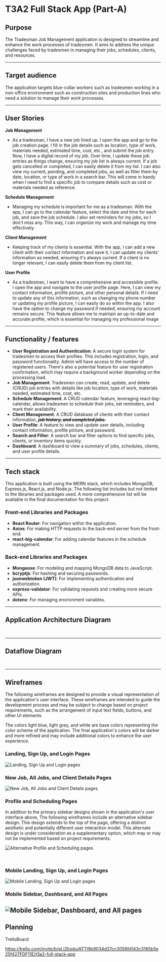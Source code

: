 # T3A2 Full Stack App (Part-A)


## Purpose

The Tradesman Job Management application is designed to streamline and enhance the work
processes of tradesmen. It aims to address the unique challenges faced by tradesmen in 
managing their jobs, schedules, clients, and resources.

---

## Target audience

The application targets blue-collar workers such as tradesmen working in a non-office
environment such as construction sites and production lines who need a solution to
manage their work processes.

---

##  User Stories

**Job Management**
- As a tradesman, I have a new job lined up. I open the app and go to the job creation page. I fill in
  the job details such as location, type of work, materials needed, estimated time, cost, etc., and submit
  the job entry. Now, I have a digital record of my job. Over time, I update these job entries as things
  change, ensuring my job list is always current. If a job gets cancelled or completed, I can easily
  delete it from my list. I can also view my current, pending, and completed jobs, as well as filter them
  by date, location, or type of work in a search bar. This will come in handy when I need to find a specific
  job to compare details such as cost or materials needed as reference.


**Schedule Management**
- Managing my schedule is important for me as a tradesman. With the app, I can go to the calendar feature,
  select the date and time for each job, and save the job schedule. I also set reminders for my jobs, so I
  don't miss any. This way, I can organize my work and manage my time effectively.

**Client Management**
- Keeping track of my clients is essential. With the app, I can add a new client with their contact
  information and save it. I can update my clients' information as needed, ensuring it's always current.
  If a client is no longer relevant, I can easily delete them from my client list.


**User Profile**

- As a tradesman, I want to have a comprehensive and accessible profile. I open the app and navigate
  to the user profile page. Here, I can view my contact information, profile picture, and other
  personal details. If I need to update any of this information, such as changing my phone number or
  updating my profile picture, I can easily do so within the app. I also have the option to change
  my password if needed, ensuring my account remains secure. This feature allows me to maintain an
  up-to-date and accurate profile, which is essential for managing my professional image

---

## Functionality / features

- **User Registration and Authentication**: A secure login system for tradesmen to access their profiles. This includes registration, login, and password functionality. Admin will have access to the number of registered users. There's also a potential feature for user registration confirmation, which may require a background worker depending on the processing load.
- **Job Management**: Tradesmen can create, read, update, and delete (CRUD) job entries with details like job location, type of work, materials needed, estimated time, cost, etc.
- **Schedule Management**: A CRUD calendar feature, leveraging react-big-calendar, allows tradesmen to schedule their jobs, set reminders, and mark their availability.
- **Client Management**: A CRUD database of clients with their contact information, _~~**job history, and completed jobs.**~~_
- **User Profile**: A feature to view and update user details, including contact information, profile picture, and password.
- **Search and Filter**: A search bar and filter options to find specific jobs, clients, or inventory items quickly.
- **Dashboard**: A dashboard to view a summary of jobs, schedules, clients, and user profile details.

---



## Tech stack

This application is built using the MERN stack, which includes MongoDB, Express.js, React.js, and Node.js.
The following list includes but not limited to the libraries and packages used. A more comprehensive
list will be available in the final documentation for this project.

### Front-end Libraries and Packages

- **React Router**: For navigation within the application.
- **Axios**: For making HTTP requests to the back-end server from the front-end.
- **react-big-calendar**: For adding calendar features in the schedule management.

### Back-end Libraries and Packages

- **Mongoose**: For modeling and mapping MongoDB data to JavaScript.
- **bcryptjs**: For hashing and securing passwords.
- **jsonwebtoken (JWT)**: For implementing authentication and authorization.
- **express-validator**: For validating requests and creating more secure APIs.
- **dotenv**: For managing environment variables.



---

## Application Architecture Diagram


```mermaid


```

---

## Dataflow Diagram


```mermaid


```

---


## Wireframes

The following wireframes are designed to provide a visual representation of the application's user interface.
These wireframes are intended to guide the development process and may be subject to change based on project 
requirements, such as the arrangement of input text fields, buttons, and other UI elements. 

The colors light blue, light grey, and white are base colors representing the color scheme of the application.
The final application's colors will be darker and more refined and may include additional colors to enhance 
the user experience.


### Landing, Sign Up, and Login Pages

![Landing, Sign Up and Login pages](./images/wire_landing-signup-login.png)


### New Job, All Jobs, and Client Details Pages

![New Job, All Jobs and Client Details pages](./images/wire_newjob-alljobs-clients.png)


### Profile and Scheduling Pages


In addition to the primary sidebar designs shown in the application's user interface above,
The following wireframes include an alternative sidebar design. This design extends to the 
top of the page, offering a distinct aesthetic and potentially different user interaction model.
This alternate design is under consideration as a supplementary option, which may or may not be 
implemented based on project requirements.

![Alternative Profile and Scheduling pages](./images/wire_profile-scheduling.png)

<br>

### Mobile Landing, Sign Up, and Login Pages

![Mobile Landing, Sign Up and Login pages](./images/wire-mobi_landing-signup-login.png)


### Mobile Sidebar, Dashboard, and All Pages

![Mobile Sidebar, Dashboard, and All pages](./images/wire-mobi_sidebar-dashboard_all-pages.png)
---

## Planning

TrelloBoard

https://trello.com/invite/b/eLI2bsdu/ATTI9b9034d37cc3056fd143c3185b5e25f427FDF11E/t3a2-full-stack-app











